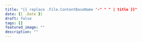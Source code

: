 ```yaml
---
title: "{{ replace .File.ContentBaseName "-" " " | title }}"
date: {{ .Date }}
draft: false
tags: []
featured_image: ""
description: ""
---
```


